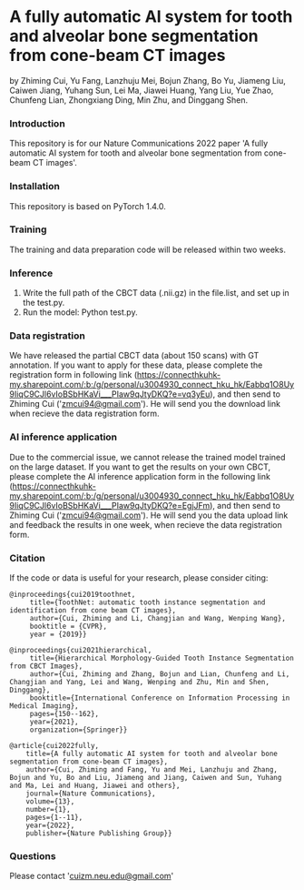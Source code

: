 # A fully automatic AI system for tooth and alveolar bone segmentation from cone-beam CT images
by Zhiming Cui, Yu Fang, Lanzhuju Mei, Bojun Zhang, Bo Yu, Jiameng Liu, Caiwen Jiang, Yuhang Sun, Lei Ma, Jiawei Huang, Yang Liu, Yue Zhao, Chunfeng Lian, Zhongxiang Ding, Min Zhu, and Dinggang Shen.


### Introduction

This repository is for our Nature Communications 2022 paper 'A fully automatic AI system for tooth and alveolar bone segmentation from cone-beam CT images'. 


### Installation
This repository is based on PyTorch 1.4.0.

### Training
The training and data preparation code will be released within two weeks.

### Inference
1. Write the full path of the CBCT data (.nii.gz) in the file.list, and set up in the test.py.
2. Run the model: Python test.py.

### Data registration
We have released the partial CBCT data (about 150 scans) with GT annotation. If you want to apply for these data, please complete the registration form in following link (https://connecthkuhk-my.sharepoint.com/:b:/g/personal/u3004930_connect_hku_hk/Eabbq1O8Uy9IiqC9CJl6vIoBSbHKaVi___PIaw9qJtyDKQ?e=vq3yEu), and then send to Zhiming Cui ('zmcui94@gmail.com'). He will send you the download link when recieve the data registration form.

### AI inference application
Due to the commercial issue, we cannot release the trained model trained on the large dataset. If you want to get the results on your own CBCT, please complete the AI inference application form in the following link (https://connecthkuhk-my.sharepoint.com/:b:/g/personal/u3004930_connect_hku_hk/Eabbq1O8Uy9IiqC9CJl6vIoBSbHKaVi___PIaw9qJtyDKQ?e=EgjJFm), and then send to Zhiming Cui ('zmcui94@gmail.com'). He will send you the data upload link and feedback the results in one week, when recieve the data registration form.

### Citation

If the code or data is useful for your research, please consider citing:

    @inproceedings{cui2019toothnet,
         title={ToothNet: automatic tooth instance segmentation and identification from cone beam CT images},
         author={Cui, Zhiming and Li, Changjian and Wang, Wenping Wang},
         booktitle = {CVPR},
         year = {2019}}
         
    @inproceedings{cui2021hierarchical,
         title={Hierarchical Morphology-Guided Tooth Instance Segmentation from CBCT Images},
         author={Cui, Zhiming and Zhang, Bojun and Lian, Chunfeng and Li, Changjian and Yang, Lei and Wang, Wenping and Zhu, Min and Shen, Dinggang},
         booktitle={International Conference on Information Processing in Medical Imaging},
         pages={150--162},
         year={2021},
         organization={Springer}} 
         
    @article{cui2022fully,
        title={A fully automatic AI system for tooth and alveolar bone segmentation from cone-beam CT images},
        author={Cui, Zhiming and Fang, Yu and Mei, Lanzhuju and Zhang, Bojun and Yu, Bo and Liu, Jiameng and Jiang, Caiwen and Sun, Yuhang and Ma, Lei and Huang, Jiawei and others},
        journal={Nature Communications},
        volume={13},
        number={1},
        pages={1--11},
        year={2022},
        publisher={Nature Publishing Group}}

### Questions
Please contact 'cuizm.neu.edu@gmail.com'
